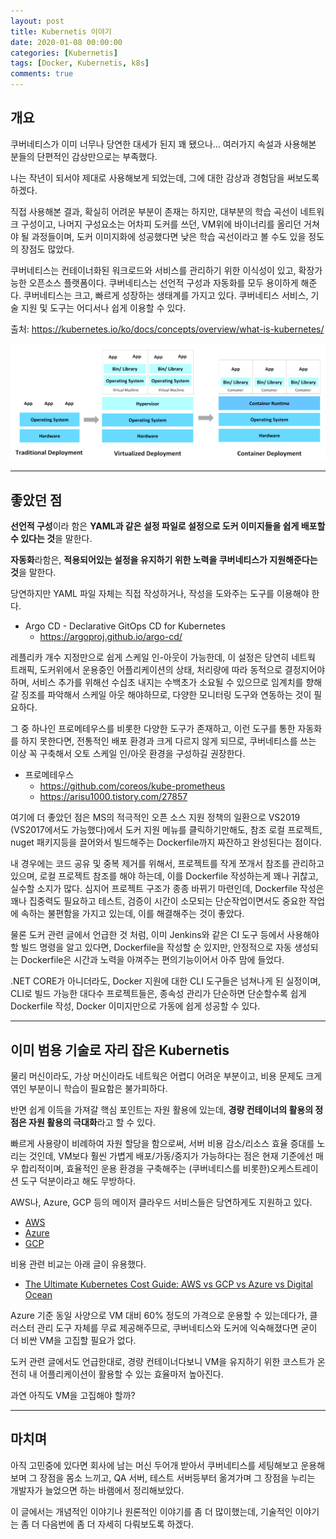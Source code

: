 ```yaml
---
layout: post
title: Kubernetis 이야기
date: 2020-01-08 00:00:00
categories: [Kubernetis]
tags: [Docker, Kubernetis, k8s]
comments: true
---
```


## 개요

쿠버네티스가 이미 너무나 당연한 대세가 된지 꽤 됐으나… 여러가지 속설과 사용해본 분들의 단편적인 감상만으로는 부족했다.

나는 작년이 되서야 제대로 사용해보게 되었는데, 그에 대한 감상과 경험담을 써보도록 하겠다.

직접 사용해본 결과, 확실히 어려운 부분이 존재는 하지만, 대부분의 학습 곡선이 네트워크 구성이고, 나머지 구성요소는 어차피 도커를 쓰던, VM위에 바이너리를 올리던 거쳐야 될 과정들이며, 도커 이미지화에 성공했다면 낮은 학습 곡선이라고 볼 수도 있을 정도의 장점도 많았다.

쿠버네티스는 컨테이너화된 워크로드와 서비스를 관리하기 위한 이식성이 있고, 확장가능한 오픈소스 플랫폼이다. 쿠버네티스는 선언적 구성과 자동화를 모두 용이하게 해준다. 쿠버네티스는 크고, 빠르게 성장하는 생태계를 가지고 있다. 쿠버네티스 서비스, 기술 지원 및 도구는 어디서나 쉽게 이용할 수 있다.
	
출처: <https://kubernetes.io/ko/docs/concepts/overview/what-is-kubernetes/> 

![배포 환경의 진화](/img/2020/deployment_evolution.png)	

---

## 좋았던 점

**선언적 구성**이라 함은 **YAML과 같은 설정 파일로 설정으로 도커 이미지들을 쉽게 배포할 수 있다는 것**을 말한다.

**자동화**라함은, **적용되어있는 설정을 유지하기 위한 노력을 쿠버네티스가 지원해준다는 것**을 말한다.

당연하지만 YAML 파일 자체는 직접 작성하거나, 작성을 도와주는 도구를 이용해야 한다.

* Argo CD - Declarative GitOps CD for Kubernetes
	* <https://argoproj.github.io/argo-cd/>


레플리카 개수 지정만으로 쉽게 스케일 인-아웃이 가능한데, 이 설정은 당연히 네트웍 트래픽, 도커위에서 운용중인 어플리케이션의 상태, 처리량에 따라 동적으로 결정지어야하며, 서비스 추가를 위해선 수십초 내지는 수백초가 소요될 수 있으므로 임계치를 향해 갈 징조를 파악해서 스케일 아웃 해야하므로, 다양한 모니터링 도구와 연동하는 것이 필요하다.

그 중 하나인 프로메테우스를 비롯한 다양한 도구가 존재하고, 이런 도구를 통한 자동화를 하지 못한다면, 전통적인 배포 환경과 크게 다르지 않게 되므로, 쿠버네티스를 쓰는 이상 꼭 구축해서 오토 스케일 인/아웃 환경을 구성하길 권장한다.

* 프로메테우스
    * <https://github.com/coreos/kube-prometheus>
	* <https://arisu1000.tistory.com/27857>

여기에 더 좋았던 점은 MS의 적극적인 오픈 소스 지원 정책의 일환으로 VS2019 (VS2017에서도 가능했다)에서 도커 지원 메뉴를 클릭하기만해도, 참조 로컬 프로젝트, nuget 패키지등을 끌어와서 빌드해주는 Dockerfile까지 짜잔하고 완성된다는 점이다.

내 경우에는 코드 공유 및 중복 제거를 위해서, 프로젝트를 작게 쪼개서 참조를 관리하고 있으며, 로컬 프로젝트 참조를 해야 하는데, 이를 Dockerfile 작성하는게 꽤나 귀찮고, 실수할 소지가 많다. 심지어 프로젝트 구조가 종종 바뀌기 마련인데, Dockerfile 작성은 꽤나 집중력도 필요하고 테스트, 검증이 시간이 소모되는 단순작업이면서도 중요한 작업에 속하는 불편함을 가지고 있는데, 이를 해결해주는 것이 좋았다.

물론 도커 관련 글에서 언급한 것 처럼, 이미 Jenkins와 같은 CI 도구 등에서 사용해야 할 빌드 명령을 알고 있다면, Dockerfile을 작성할 순 있지만, 안정적으로 자동 생성되는 Dockerfile은 시간과 노력을 아껴주는 편의기능이어서 아주 맘에 들었다.

.NET CORE가 아니더라도, Docker 지원에 대한 CLI 도구들은 넘쳐나게 된 실정이며, CLI로 빌드 가능한 대다수 프로젝트들은, 종속성 관리가 단순하면 단순할수록 쉽게 Dockerfile 작성, Docker 이미지만으로 가동에 쉽게 성공할 수 있다.

---

## 이미 범용 기술로 자리 잡은 Kubernetis

물리 머신이라도, 가상 머신이라도 네트웍은 어렵디 어려운 부분이고, 비용 문제도 크게 엮인 부분이니 학습이 필요함은 불가피하다.

반면 쉽게 이득을 가져갈 핵심 포인트는 자원 활용에 있는데, **경량 컨테이너의 활용의 정점은 자원 활용의 극대화**라고 할 수 있다.

빠르게 사용량이 비례하여 자원 할당을 함으로써, 서버 비용 감소/리소스 효율 증대를 노리는 것인데, VM보다 훨씬 가볍게 배포/가동/중지가 가능하다는 점은 현재 기준에선 매우 합리적이며, 효율적인 운용 환경을 구축해주는 (쿠버네티스를 비롯한)오케스트레이션 도구 덕분이라고 해도 무방하다.

AWS나, Azure, GCP 등의 메이저 클라우드 서비스들은 당연하게도 지원하고 있다.

* [AWS](https://aws.amazon.com/ko/kubernetes/)
* [Azure](https://azure.microsoft.com/ko-kr/services/kubernetes-service/)
* [GCP](https://cloud.google.com/kubernetes-engine/?hl=ko)

비용 관련 비교는 아래 글이 유용했다.

* [The Ultimate Kubernetes Cost Guide: AWS vs GCP vs Azure vs Digital Ocean](https://www.replex.io/blog/the-ultimate-kubernetes-cost-guide-aws-vs-gce-vs-azure-vs-digital-ocean)

Azure 기준 동일 사양으로 VM 대비 60% 정도의 가격으로 운용할 수 있는데다가, 클러스터 관리 도구 자체를 무료 제공해주므로, 쿠버네티스와 도커에 익숙해졌다면 굳이 더 비싼 VM을 고집할 필요가 없다.

도커 관련 글에서도 언급한대로, 경량 컨테이너다보니 VM을 유지하기 위한 코스트가 온전히 내 어플리케이션이 활용할 수 있는 효율마저 높아진다.

과연 아직도 VM을 고집해야 할까?

---

## 마치며

아직 고민중에 있다면 회사에 남는 머신 두어개 받아서 쿠버네티스를 세팅해보고 운용해보며 그 장점을 몸소 느끼고, QA 서버, 테스트 서버등부터 옮겨가며 그 장점을 누리는 개발자가 늘었으면 하는 바램에서 정리해보았다.

이 글에서는 개념적인 이야기나 원론적인 이야기를 좀 더 많이했는데, 기술적인 이야기는 좀 더 다음번에 좀 더 자세히 다뤄보도록 하겠다.